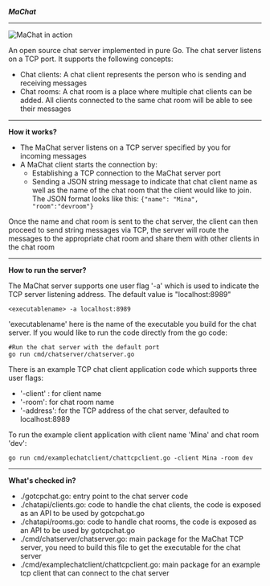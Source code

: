 ***MaChat***

----------
![MaChat in action](https://github.com/minaandrawos/machat/blob/master/machatarch.jpg)

An open source chat server implemented in pure Go.  The chat server listens on a TCP port. It supports the following concepts:

 - Chat clients: A chat client represents the person who is sending and receiving messages
 - Chat rooms: A chat room is a place where multiple chat clients can be added. All clients connected to the same chat room will be able to see their messages


----------


**How it works?**

 - The MaChat server listens on a TCP server specified by you for
   incoming messages
 - A MaChat client starts the connection by:
	 -  Establishing a TCP connection to the MaChat server port
	 -  Sending a JSON string message to indicate that chat client name as well as the name of the chat room that the client would like to join. The JSON format looks like this:
	 `{"name": "Mina", "room":"devroom"}`
	 
Once the name and chat room is sent to the chat server, the client can then proceed to send string messages via TCP,  the server will route the messages to the appropriate chat room and share them with other clients in the chat room


----------


**How to run the server?**

The MaChat server supports one user flag '-a' which is used to indicate the TCP server listening address. The default value is "localhost:8989"

    <executablename> -a localhost:8989

'executablename' here is the name of the executable you build for the chat server. If you would like to run the code directly from the go code:

    #Run the chat server with the default port
    go run cmd/chatserver/chatserver.go
  
  There is an example TCP chat client application code which supports three user flags:
  

 - '-client' : for client name
 - '-room': for chat room name
 - '-address': for the TCP address of the chat server,  defaulted to localhost:8989

To run the example client application with client name 'Mina' and chat room 'dev':

    go run cmd/examplechatclient/chattcpclient.go -client Mina -room dev

   


----------


**What's checked in?**

 - ./gotcpchat.go: entry point to the chat server code
 - ./chatapi/clients.go: code to handle the chat clients, the code is exposed as an API to be used by gotcpchat.go
 - ./chatapi/rooms.go: code to handle chat rooms, the code is  exposed as an API to be used by gotcpchat.go
 - ./cmd/chatserver/chatserver.go: main package for the MaChat TCP server, you need to build this file to get the executable for the chat server
 - ./cmd/examplechatclient/chattcpclient.go: main package for an example tcp client that can connect to the chat server
